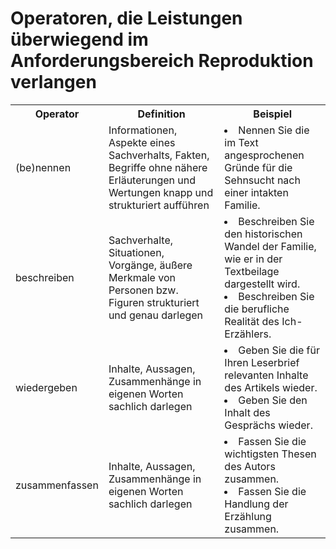 # Operatoren, die Leistungen überwiegend im Anforderungsbereich Reproduktion verlangen
<table>
    <tr>
        <th>
        Operator
        </th>
        <th>
        Definition
        </th>
        <th>Beispiel</th>
    </tr>
    <tr>
        <td>
            (be)nennen
        </td>
        <td>
            Informationen, Aspekte eines Sachverhalts, Fakten, Begriffe ohne nähere Erläuterungen und Wertungen knapp und strukturiert aufführen
        </td>
        <td>
            <li>Nennen Sie die im Text angesprochenen Gründe für die Sehnsucht nach einer intakten Familie.
        </td>
    </tr>
    <tr>
        <td>
            beschreiben
        </td>
        <td>
            Sachverhalte, Situationen, Vorgänge, äußere Merkmale von Personen bzw. Figuren strukturiert und genau darlegen
        </td>
        <td>
            <li>Beschreiben Sie den historischen Wandel der Familie, wie er in der Textbeilage dargestellt wird.
            <li>Beschreiben Sie die berufliche Realität des Ich-Erzählers.
        </td>
    </tr>
    <tr>
        <td>
            wiedergeben
        </td>
        <td>
            Inhalte, Aussagen, Zusammenhänge in eigenen Worten sachlich darlegen
        </td>
        <td>
            <li>Geben Sie die für Ihren Leserbrief relevanten Inhalte des Artikels wieder.
            <li>Geben Sie den Inhalt des Gesprächs wieder.
        </td>
    </tr>
    <tr>
        <td>
            zusammenfassen
        </td>
        <td>
            Inhalte, Aussagen, Zusammenhänge in eigenen Worten sachlich darlegen
        </td>
        <td>
            <li>Fassen Sie die wichtigsten Thesen des Autors zusammen.
            <li>Fassen Sie die Handlung der Erzählung zusammen.
        </td>
    </tr>
</table>
